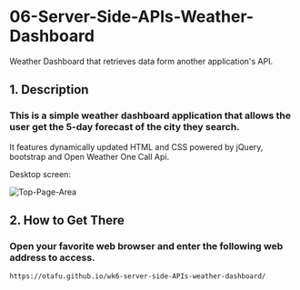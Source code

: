 # 06-Server-Side-APIs-Weather-Dashboard
Weather Dashboard that retrieves data form another application's API.

## 1. Description


### This is a simple weather dashboard application that allows the user get the 5-day forecast of the city they search.
It features dynamically updated HTML and CSS powered by jQuery, bootstrap and Open Weather One Call Api.

Desktop screen:

![Top-Page-Area](./assets/images/main.PNG?raw=true "mainPage")



## 2. How to Get There

### Open your favorite web browser and enter the following web address to access.

```html
https://otafu.github.io/wk6-server-side-APIs-weather-dashboard/



